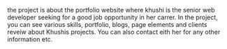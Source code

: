 the project is about the portfolio website where khushi is the senior web developer seeking for a good job opportunity in her carrer. In the project, you can see various skills, portfolio, blogs, page elements and clients reveiw about Khushis projects. You can also contact eith her for any other information etc.
